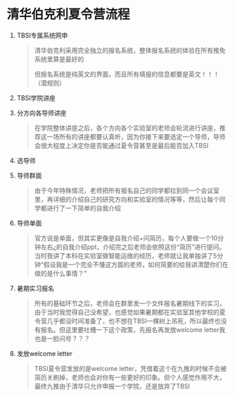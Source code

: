 # 清华伯克利夏令营流程

1. TBSI专属系统网申

   > 清华伯克利采用完全独立的报名系统，整体报名系统的体验在所有推免系统里算是最好的
   >
   > 但报名系统是纯英文的界面，而且所有填报的信息都要是英文！！！（潜规则）

2. TBSI学院讲座

3. 分方向各导师讲座

   > 在学院整体讲座之后，各个方向各个实验室的老师会轮流进行讲座，推荐这一场所有的讲座都要认真听，因为你接下来要选定一个导师，导师会很大程度上决定你是否能通过夏令营甚至是最后能否加入TBSI

4. 选导师

5. 导师群面

   > 由于今年特殊情况，老师把所有报名自己的同学都拉到同一个会议室里，再详细的介绍自己的研究方向和实验室的情况等等，然后让每个同学都进行了一下简单的自我介绍

6. 导师单面

   > 官方说是单面，但其实更像是自我介绍+问简历，每个人要做一个10分钟左右¿的自我介绍ppt，介绍完之后老师会依照这份“简历”进行提问。当时我讲了本科在实验室做智能运维的经历，老师就让我单独讲了5分钟“假设我是一个完全不懂这方面的老师，如何简要的给我讲清楚你们在做的是什么事情？”

7. 暑期实习报名

   > 所有的基础环节之后，老师会在群里发一个文件报名暑期线下的实习，由于当时我觉得自己没希望，也感觉如果暑期都在实验室其他学校的夏令营几乎都没时间准备了，也不想在TBSI一棵树上吊死，所以最终也没有报名。但这里要吐槽一下这个政策，先报名再发放welcome letter我也是一脸问号？？？

8. 发放welcome letter

   > TBSI夏令营发放的是welcome letter，凭借着这个在九推的时候不会被简历关刷掉，老师也会对你有一些更好的印象。但个人感觉作用不大，最终九推由于清华只允许申报一个学院，还是放弃了TBSI